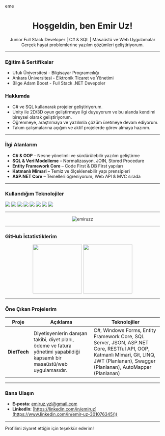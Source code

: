 eme<h1 align="center">Hoşgeldin, ben Emir Uz!</h1>
<p align="center">
  Junior Full Stack Developer | C# & SQL | Masaüstü ve Web Uygulamalar <br>
  Gerçek hayat problemlerine yazılım çözümleri geliştiriyorum.
</p>

---

### Eğitim & Sertifikalar

- Ufuk Üniversitesi - Bilgisayar Programcılığı
- Ankara Üniversitesi - Elktronik Ticaret ve Yönetimi
- Bilge Adam Boost - Full Stack .NET Devepoler

### Hakkımda

- C# ve SQL kullanarak projeler geliştiriyorum.
- Unity ile 2D/3D oyun geliştirmeye ilgi duyuyorum ve bu alanda kendimi bireysel olarak geliştiriyorum.
- Öğrenmeye, araştırmaya ve yazılımla çözüm üretmeye devam ediyorum.
- Takım çalışmalarına açığım ve aktif projelerde görev almaya hazırım.

---

### İlgi Alanlarım

- **C# & OOP** – Nesne yönelimli ve sürdürülebilir yazılım geliştirme  
- **SQL & Veri Modelleme** – Normalizasyon, JOIN, Stored Procedure  
- **Entity Framework Core** – Code First & DB First yapıları  
- **Katmanlı Mimari** – Temiz ve ölçeklenebilir yapı prensipleri  
- **ASP.NET Core** – Temelleri öğreniyorum, Web API & MVC sırada

---

### Kullandığım Teknolojiler

<p>
  <img src="https://img.shields.io/badge/C%23-239120?style=flat-square&logo=csharp&logoColor=white" />
  <img src="https://img.shields.io/badge/Windows Forms-0078D6?style=flat-square&logo=windows&logoColor=white" />
  <img src="https://img.shields.io/badge/SQL Server-CC2927?style=flat-square&logo=microsoftsqlserver&logoColor=white" />
  <img src="https://img.shields.io/badge/.NET-512BD4?style=flat-square&logo=dotnet&logoColor=white" />
  <img src="https://img.shields.io/badge/Entity Framework-68217A?style=flat-square" />
  <img src="https://img.shields.io/badge/Visual Studio-5C2D91?style=flat-square&logo=visualstudio&logoColor=white" />
  <img src="https://img.shields.io/badge/Git-F05032?style=flat-square&logo=git&logoColor=white" />
  <img src="https://img.shields.io/badge/Unity-100000?style=flat-square&logo=unity&logoColor=white" />
</p>

---

<p align="center">
  <img src="https://komarev.com/ghpvc/?username=emiruzz&label=Ziyaretçi%20Sayısı&color=blue&style=flat" alt="emiruzz" />
</p>

---

### GitHub İstatistiklerim

<p align="center">
  <img src="https://github-readme-stats.vercel.app/api?username=emiruzz&show_icons=true&theme=github_dark" height="160"/>
  <img src="https://github-readme-stats.vercel.app/api/top-langs/?username=emiruzz&layout=compact&theme=github_dark" height="160"/>
</p>

---

### Öne Çıkan Projelerim

| Proje | Açıklama | Teknolojiler |
|-------|----------|--------------|
| **DietTech** | Diyetisyenlerin danışan takibi, diyet planı, ödeme ve fatura yönetimi yapabildiği kapsamlı bir masaüstü/web uygulamasıdır. | C#, Windows Forms, Entity Framework Core, SQL Server, JSON, ASP.NET Core, RESTful API, OOP, Katmanlı Mimari, Git, LINQ, JWT (Planlanan), Swagger (Planlanan), AutoMapper (Planlanan)  |

---

### Bana Ulaşın

- **E-posta**: emiruz.yzl@gmail.com  
- **LinkedIn**: [https://linkedin.com/in/emiruz](https://www.linkedin.com/in/emir-uz-301076345/))

---

Profilimi ziyaret ettiğin için teşekkür ederim! 


<!--
**emiruzz/emiruzz** is a ✨ _special_ ✨ repository because its `README.md` (this file) appears on your GitHub profile.

Here are some ideas to get you started:

- 🔭 I’m currently working on ...
- 🌱 I’m currently learning ...
- 👯 I’m looking to collaborate on ...
- 🤔 I’m looking for help with ...
- 💬 Ask me about ...
- 📫 How to reach me: ...
- 😄 Pronouns: ...
- ⚡ Fun fact: ...
-->
